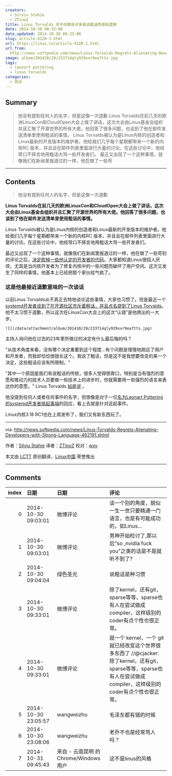 ```yaml
---
creators:
  - Silviu Stahie
  - ZTinoZ
title: Linus Torvalds 对于向那些开发者说粗话而感到遗憾
date: 2014-10-30 08:33:00
date_updated: 2014-10-30 08:33:00
slug: article-4120-1.html
url: https://linux.cn/article-4120-1.html
url_from: 
  http://news.softpedia.com/news/Linus-Torvalds-Regrets-Alienating-Developers-with-Strong-Language-462191.shtml
image: album/201410/29/233714qly929xvr9ea7tts.jpg
tags:
  - leonart pottering
  - linus torvalds
categories:
  - 观点
---
```


## Summary

> 他没有提到任何人的名字，但是这像一次道歉  Linus Torvalds在前几天的欧洲LinuxCon和CloudOpen大会上做了讲话，这次大会由Linux基金会组织并且汇聚了开源世界的所有大佬。他回答了很多问题，也谈到了他在邮件发送清单里使用粗话的事情。 Linus Torvalds被认为是Linux内核的创造者和Linux最新的开发版本的维护者。他给我们几乎每个星期都带来一个新的内核RC 版本，并且会在邮件列表里面进行大量的讨论。在这些讨论中，他经常口不择言地用粗话大骂一些开发者们。 最近又出现了一个这种事情，就像我们在新闻里报道过的一样，他在做了一些苛

***

<!-- more -->

## Contents

> 
> 他没有提到任何人的名字，但是这像一次道歉
> 
> 
> 

**Linus Torvalds在前几天的欧洲LinuxCon和CloudOpen大会上做了讲话，这次大会由Linux基金会组织并且汇聚了开源世界的所有大佬。他回答了很多问题，也谈到了他在邮件发送清单里使用粗话的事情。**

Linus Torvalds被认为是Linux内核的创造者和Linux最新的开发版本的维护者。他给我们几乎每个星期都带来一个新的内核RC 版本，并且会在邮件列表里面进行大量的讨论。在这些讨论中，他经常口不择言地用粗话大骂一些开发者们。

最近又出现了一个这种事情，就像我们在新闻里报道过的一样，他在做了一些苛刻的评论之后，[决定砍掉一些他认定的开发者的代码](http://news.softpedia.com/news/Linus-Torvalds-Block-All-Code-from-Systemd-Developer-for-the-Linux-Kernel-435714.shtml)。大家都知道Linus很招人厌烦，尤其是当内核开发者为了修复内核中的一些问题而破坏了用户空间。这次又发生了同样的事情，他基本上已经把那个家伙给气疯了。

### 这是他最接近道歉意味的一次谈话

以前Linus Torvalds从不真正去特地谈论这些事情，大家也习惯了。但是最近一个[systemd开发者谈到了在开源社区充斥着粗话，并且点名提到了Linus Torvalds](https://linux.cn/article-3978-1.html)。他不太习惯于道歉，所以这次在LinuxCon大会上的这次“认错”是他跨出的一大步。

`![](/data/attachment/album/201410/29/233714qly929xvr9ea7tts.jpg)`

主持人询问他在过去的23年里所做过的决定有什么最后悔的吗？

"从技术角度来看，没有哪个决定重要到这个程度...有个问题是慢慢地疏远了用户和开发者，而我却恰恰很擅长这个。我说了粗话，但是这不是我想要改变的某一个决定，这些粗话应该有所限制。"

"其中一个原因是我们有说粗话的传统，很多人觉得倒胃口，特别是当有强烈的意愿和推动力的技术人员要做一些技术上的进步时，你就需要用一些强烈的语言来表达你的意愿。" Linus Torvalds [如是说](http://www.linux.com/news/featured-blogs/200-libby-clark/791788-linus-torvalds-best-quotes-from-linuxcon-europe-2014) 。

他没提到任何人或者任何事件的名字，但很像是对于一位[名为Leonart Pottering的systemd开发者挑起事端](https://linux.cn/article-3978-1.html)的回应，看上去就是针对这起事件。

Linux内核3.18 RC1也在上周发布了，我们又有新东西玩了。

---

via: <http://news.softpedia.com/news/Linus-Torvalds-Regrets-Alienating-Developers-with-Strong-Language-462191.shtml>

作者：[Silviu Stahie](http://news.softpedia.com/editors/browse/silviu-stahie) 译者：[ZTinoZ](https://github.com/ZTinoZ) 校对：[wxy](https://github.com/wxy)

本文由 [LCTT](https://github.com/LCTT/TranslateProject) 原创翻译，[Linux中国](https://linux.cn/) 荣誉推出

***

## Comments

|   index | 日期                | 日期                                   | 评论                                                                                                                                                                |
|--------:|:--------------------|:---------------------------------------|:--------------------------------------------------------------------------------------------------------------------------------------------------------------------|
|       0 | 2014-10-30 09:03:01 | 微博评论                               | 谈一个别的角度，貌似一生一世只要精通一门语言，也是有可能成功的，如Linus...                                                                                          |
|       1 | 2014-10-30 09:03:01 | 微博评论                               | 男神开始检讨了,那以后&quot;so ,nvidia fuck you&quot;之类的话是不是就听不到了?                                                                                       |
|       2 | 2014-10-30 09:04:04 | 绿色圣光                               | 说粗话是种习惯                                                                                                                                                      |
|       3 | 2014-10-30 09:33:01 | 微博评论                               | 除了kernel，还有git，sparse等等，sparse也有人在尝试做成compiler，这样级别的coder有点个性也很正常。                                                                  |
|       4 | 2014-10-30 09:33:01 | 微博评论                               | 就一个 kernel，一个 git 就已经改变这个世界很多东西了 //@cjacker: 除了kernel，还有git，sparse等等，sparse也有人在尝试做成compiler，这样级别的coder有点个性也很正常。 |
|       5 | 2014-10-30 23:05:57 | wangweizhu                             | 毛泽东都有错的时候                                                                                                                                                  |
|       6 | 2014-10-30 23:08:06 | wangweizhu                             | 老乔不也是经常骂人吗？                                                                                                                                              |
|       7 | 2014-10-31 09:45:43 | 来自 - 云南昆明 的 Chrome/Windows 用户 | 这不是linus的风格                                                                                                                                                   |
